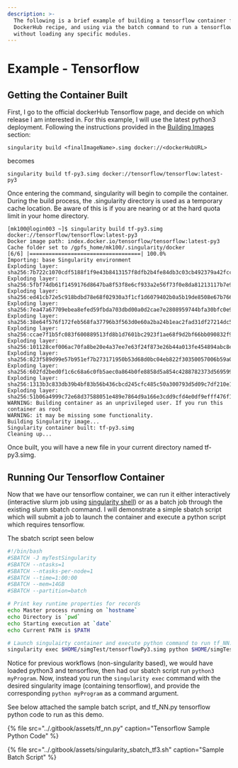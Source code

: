 ```yaml
---
description: >-
  The following is a brief example of building a tensorflow container from a
  DockerHub recipe, and using via the batch command to run a tensorflow project
  without loading any specific modules.
---
```


# Example - Tensorflow

## Getting the Container Built

First, I go to the official dockerHub Tensorflow page, and decide on which release I am interested in. For this example, I will use the latest python3 deployment. Following the instructions provided in the [Building Images](building-images.md) section:

```
singularity build <finalImageName>.simg docker://<dockerHubURL>
```

becomes

```
singularity build tf-py3.simg docker://tensorflow/tensorflow:latest-py3
```

Once entering the command, singularity will begin to compile the container. During the build process, the .singularity directory is used as a temporary cache location. Be aware of this is if you are nearing or at the hard quota limit in your home directory.

```text
[mk100@login003 ~]$ singularity build tf-py3.simg docker://tensorflow/tensorflow:latest-py3
Docker image path: index.docker.io/tensorflow/tensorflow:latest-py3
Cache folder set to /gpfs_home/mk100/.singularity/docker
[6/6] |===================================| 100.0% 
Importing: base Singularity environment
Exploding layer: sha256:7b722c1070cdf5188f1f9e43b8413157f8dfb2b4fe84db3c03cb492379a42fcc.tar.gz
Exploding layer: sha256:5fbf74db61f1459176d8647ba8f53f8e6cf933a2e56f73f0e8da81213117b7e9.tar.gz
Exploding layer: sha256:ed41cb72e5c918bdbd78e68f02930a3f1cf1d6079402b0a5b19de8508e67b766.tar.gz
Exploding layer: sha256:7ea47a67709ebea8efed59fbda703dbd00a0d2cae7e2808959744bfa30bfc0e9.tar.gz
Exploding layer: sha256:38e64f576f172feb568fa37796b3f563d0e60a2ba24b1eac2fad31df27214dc5.tar.gz
Exploding layer: sha256:ccae7f1b5fc083f600889513fd8b1d7601bc2923f1ae68f9d2bf66bb090832f9.tar.gz
Exploding layer: sha256:101128cef006ac70fa8be20e4a37ee7e63f24f873e26b44a013fe454894abc8e.tar.gz
Exploding layer: sha256:823f589d99e57b951ef7b273171950b53d68d0bc04eb822f30350057006b59a0.tar.gz
Exploding layer: sha256:602fd2bed0f1c6c68a6c0fb5aec0a864b0fe8858d5a854c4288782373d569599.tar.gz
Exploding layer: sha256:1313b3c833db39b4bf83b56b436cbcd245cfc485c50a300793d5d09c7df210e1.tar.gz
Exploding layer: sha256:51b06a4999c72e68d37588051e489e7864d9a166e3cdd9cfd4e0df9efff476f1.tar.gz
WARNING: Building container as an unprivileged user. If you run this container as root
WARNING: it may be missing some functionality.
Building Singularity image...
Singularity container built: tf-py3.simg
Cleaning up...
```

Once built, you will have a new file in your current directory named tf-py3.simg. 

## Running Our Tensorflow Container

Now that we have our tensorflow container, we can run it either interactively \(interactive slurm job using [singularity shell](https://singularity.lbl.gov/docs-shell)\) or as a batch job through the existing slurm sbatch command. I will demonstrate a simple sbatch script which will submit a job to launch the container and execute a python script which requires tensorflow.

The sbatch script seen below

```bash
#!/bin/bash
#SBATCH -J myTestSingularity
#SBATCH --ntasks=1
#SBATCH --ntasks-per-node=1
#SBATCH --time=1:00:00
#SBATCH --mem=14GB
#SBATCH --partition=batch

# Print key runtime properties for records
echo Master process running on `hostname`
echo Directory is `pwd`
echo Starting execution at `date`
echo Current PATH is $PATH

# Launch singulairty container and execute python command to run tf_NN.py
singularity exec $HOME/simgTest/tensorflowPy3.simg python $HOME/simgTest/tf_NN.py
```

Notice for previous workflows \(non-singularity based\), we would have loaded python3 and tensorflow, then had our sbatch script run `python3 myProgram`. Now, instead you run the `singularity exec` command with the desired singularity image \(containing tensorflow\), and provide the corresponding `python myProgram` as a command argument.

See below attached the sample batch script, and tf\_NN.py tensorflow python code to run as this demo.

{% file src="../.gitbook/assets/tf\_nn.py" caption="Tensorflow Sample Python Code" %}

{% file src="../.gitbook/assets/singularity\_sbatch\_tf3.sh" caption="Sample Batch Script" %}



